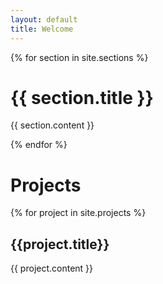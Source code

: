 ```yaml
---
layout: default
title: Welcome
---
```


{% for section in site.sections %}
# {{ section.title }}
{{ section.content }}

{% endfor %}

# Projects
{% for project in site.projects %}
## {{project.title}}
{{ project.content }}